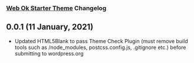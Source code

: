 ### [Web Ok Starter Theme](http://webok.ca/starter-theme) Changelog

## 0.0.1 (11 January, 2021)

* Updated HTML5Blank to pass Theme Check Plugin (must remove build tools such as /node_modules, postcss.config.js, .gitignore etc.) before submitting to wordpress.org
